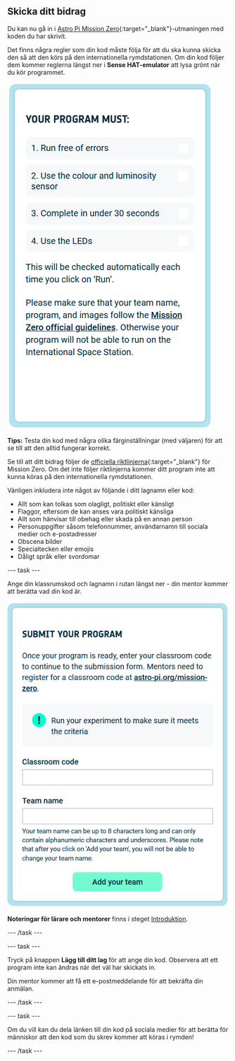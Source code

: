 ## Skicka ditt bidrag

Du kan nu gå in i [Astro Pi Mission Zero](https://astro-pi.org/mission-zero){:target="_blank"}-utmaningen med koden du har skrivit.

Det finns några regler som din kod måste följa för att du ska kunna skicka den så att den körs på den internationella rymdstationen. Om din kod följer dem kommer reglerna längst ner i **Sense HAT-emulator** att lysa grönt när du kör programmet.

![En skärmdump av emulatorfönstret som visar flygenheten med LED-matrisen som visar en bild av själva flygenheten](images/rules.png)

**Tips:** Testa din kod med några olika färginställningar (med väljaren) för att se till att den alltid fungerar korrekt.

Se till att ditt bidrag följer de [officiella riktlinjerna](https://astro-pi.org/mission-zero/guidelines){:target="_blank"} för Mission Zero. Om det inte följer riktlinjerna kommer ditt program inte att kunna köras på den internationella rymdstationen.

Vänligen inkludera inte något av följande i ditt lagnamn eller kod:

+ Allt som kan tolkas som olagligt, politiskt eller känsligt
+ Flaggor, eftersom de kan anses vara politiskt känsliga
+ Allt som hänvisar till obehag eller skada på en annan person
+ Personuppgifter såsom telefonnummer, användarnamn till sociala medier och e-postadresser
+ Obscena bilder
+ Specialtecken eller emojis
+ Dåligt språk eller svordomar

--- task ---

Ange din klassrumskod och lagnamn i rutan längst ner - din mentor kommer att berätta vad din kod är.

![Inlämningsformulär för klassrumskod och lagnamn](images/submission.png)

**Noteringar för lärare och mentorer** finns i steget [Introduktion](https://projects.raspberrypi.org/sv-SE/projects/astro-pi-mission-zero/0).

--- /task ---

--- task ---

Tryck på knappen **Lägg till ditt lag** för att ange din kod. Observera att ett program inte kan ändras när det väl har skickats in.

Din mentor kommer att få ett e-postmeddelande för att bekräfta din anmälan.

--- /task ---

--- task ---

Om du vill kan du dela länken till din kod på sociala medier för att berätta för människor att den kod som du skrev kommer att köras i rymden!

--- /task ---
